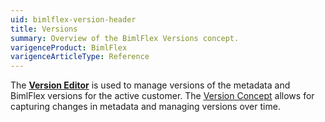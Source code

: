 ```yaml
---
uid: bimlflex-version-header
title: Versions
summary: Overview of the BimlFlex Versions concept.
varigenceProduct: BimlFlex
varigenceArticleType: Reference
---
```

The [**Version Editor**](xref:bimlflex-version-editor) is used to manage versions of the metadata and BimlFlex versions for the active customer. The [Version Concept](xref:bimlflex-concepts-version) allows for capturing changes in metadata and managing versions over time.

